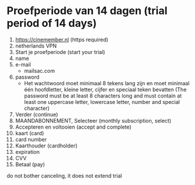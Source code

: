 # Proefperiode van 14 dagen (trial period of 14 days)

1. https://cinemember.nl (https required)
2. netherlands VPN
3. Start je proefperiode (start your trial)
4. name
5. e-mail
   - mailsac.com
6. password
   - Het wachtwoord moet minimaal 8 tekens lang zijn en moet minimaal één
   hoofdletter, kleine letter, cijfer en speciaal teken bevatten (The password
   must be at least 8 characters long and must contain at least one uppercase
   letter, lowercase letter, number and special character)
7. Verder (continue)
8. MAANDABONNEMENT, Selecteer (monthly subscription, select)
9. Accepteren en voltooien (accept and complete)
10. kaart (card)
11. card number
12. Kaarthouder (cardholder)
13. expiration
14. CVV
15. Betaal (pay)

do not bother canceling, it does not extend trial
